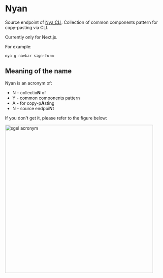 # Nyan
Source endpoint of [Nya CLI](https://github.com/saltyaom/nya).
Collection of common components pattern for copy-pasting via CLI.

Currently only for Next.js.

For example:
```bash
nya g navbar sign-form
```

## Meaning of the name
Nyan is an acronym of:
- N - collectio**N** of
- Y - common components pattern
- A - for copy-p**A**sting
- N - source endpoi**N**t

If you don't get it, please refer to the figure below:

<img src="https://user-images.githubusercontent.com/35027979/139077662-fa5a8daf-5a51-405c-9e69-0c04549cb226.png" alt="sgel acronym" width=480 />
